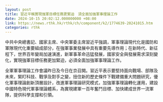 ```yaml
---
layout: post
title: 習近平稱實現強軍目標任務更緊迫　須全面加強軍事理論工作
date: 2024-10-15 20:02:12.000000000 +08:00
link: https://news.rthk.hk/rthk/ch/component/k2/1774639-20241015.htm
categories: rthk
---
```


中共中央總書記、國家主席、中央軍委主席習近平強調，軍事理論現代化是國防和軍隊現代化重要組成部分，在強軍事業發展中具有重要先導作用；在新時代、新征程下，世界百年變局加速演進，新軍事革命迅猛發展，國家安全與發展需求深刻變化，實現強軍目標任務更加緊迫，必須全面加強軍事理論工作。

全軍軍事理論工作會議昨日及今日在京召開。習近平表示要堅持面向戰場、部隊及未來，緊盯科技、戰爭及對手之變，扭住新的歷史條件下戰建備重大問題研究，優化軍事理論創新頂層設計，改進軍事理論研究模式，加強軍事理論轉化運用，建設中國特色現代軍事理論體系，為實現建軍一百年奮鬥目標、加快建成世界一流軍隊，提供科學支撐和引領。
